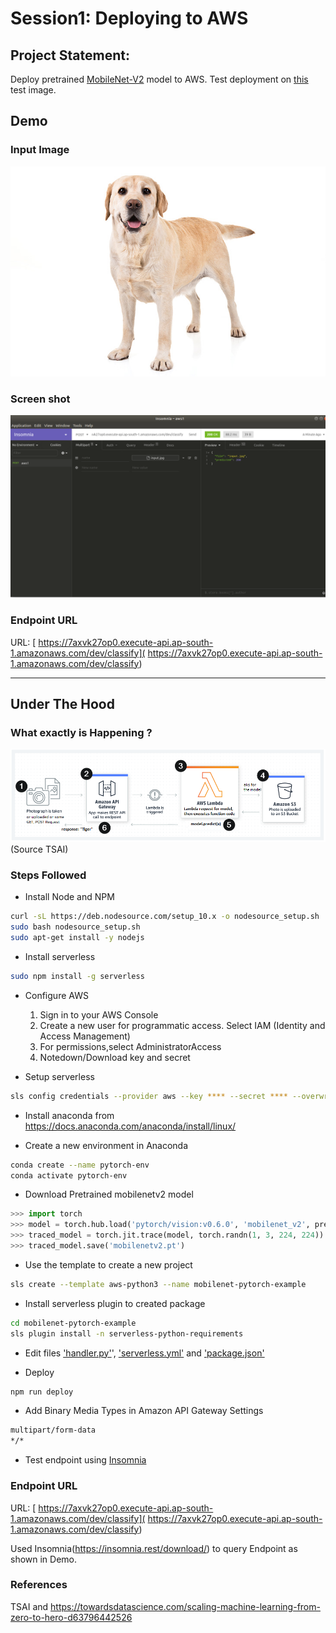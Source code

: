 # Session1: Deploying to AWS

## Project Statement:  
Deploy pretrained [MobileNet-V2](https://pytorch.org/hub/pytorch_vision_mobilenet_v2/) model to AWS. Test deployment on [this](https://s3.amazonaws.com/cdn-origin-etr.akc.org/wp-content/uploads/2019/12/03202400/Yellow-Labrador-Retriever.jpg) test image.


## Demo
### Input Image
![Input](assets/input.jpg)

### Screen shot
![demo](assets/demo.jpg)

### Endpoint URL
URL: [ https://7axvk27op0.execute-api.ap-south-1.amazonaws.com/dev/classify]( https://7axvk27op0.execute-api.ap-south-1.amazonaws.com/dev/classify)


----------
## Under The Hood

### What exactly is Happening ?
![AWS](assets/aws.jpg)
(Source TSAI)

### Steps Followed

- Install Node and NPM

```bash
curl -sL https://deb.nodesource.com/setup_10.x -o nodesource_setup.sh
sudo bash nodesource_setup.sh
sudo apt-get install -y nodejs
```

- Install serverless

```bash
sudo npm install -g serverless
```

- Configure AWS  
  1. Sign in to your AWS Console
  2. Create a new user for programmatic access. Select IAM (Identity and Access Management)
  3. For permissions,select AdministratorAccess 
  4. Notedown/Download key and secret 


- Setup serverless

```bash
sls config credentials --provider aws --key **** --secret **** --overwrite
```

- Install anaconda from https://docs.anaconda.com/anaconda/install/linux/

- Create a new environment in Anaconda

```bash
conda create --name pytorch-env
conda activate pytorch-env
```

- Download Pretrained mobilenetv2 model

```python
>>> import torch
>>> model = torch.hub.load('pytorch/vision:v0.6.0', 'mobilenet_v2', pretrained=True)
>>> traced_model = torch.jit.trace(model, torch.randn(1, 3, 224, 224))
>>> traced_model.save('mobilenetv2.pt')
```


- Use the template to create a new project

```bash
sls create --template aws-python3 --name mobilenet-pytorch-example
```

- Install serverless plugin to created package

```bash
cd mobilenet-pytorch-example
sls plugin install -n serverless-python-requirements
```

- Edit files ['handler.py'](https://github.com/chirag2saraiya/TSAI-DeepVision-EVA4/blob/master/mobilenet-pytorch-example/handler.py)',
['serverless.yml'](https://github.com/chirag2saraiya/TSAI-DeepVision-EVA4/blob/master/mobilenet-pytorch-example/serverless.yml) and ['package.json'](https://github.com/chirag2saraiya/TSAI-DeepVision-EVA4/blob/master/mobilenet-pytorch-example/package.json)

- Deploy 

```bash
npm run deploy
```


- Add Binary Media Types in Amazon API Gateway Settings

```txt
multipart/form-data
*/*
```
- Test endpoint using [Insomnia](https://insomnia.rest/download/)

### Endpoint URL
URL: [ https://7axvk27op0.execute-api.ap-south-1.amazonaws.com/dev/classify]( https://7axvk27op0.execute-api.ap-south-1.amazonaws.com/dev/classify)

Used Insomnia(https://insomnia.rest/download/) to query Endpoint as shown in Demo.

### References 
TSAI and https://towardsdatascience.com/scaling-machine-learning-from-zero-to-hero-d63796442526
